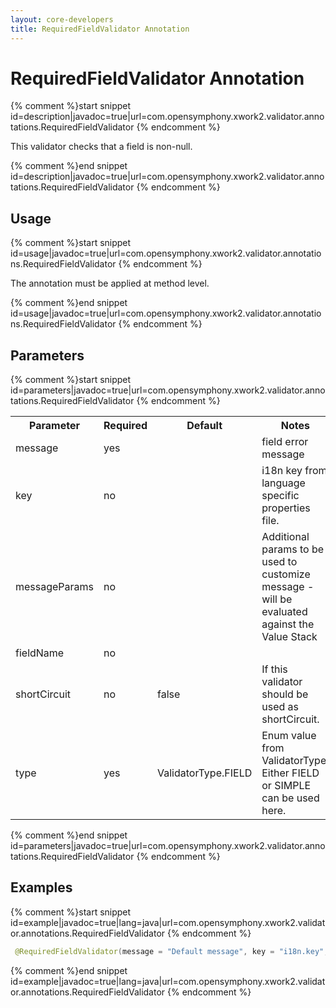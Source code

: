 ```yaml
---
layout: core-developers
title: RequiredFieldValidator Annotation
---
```


# RequiredFieldValidator Annotation


{% comment %}start snippet id=description|javadoc=true|url=com.opensymphony.xwork2.validator.annotations.RequiredFieldValidator {% endcomment %}
<p> This validator checks that a field is non-null.
</p>
{% comment %}end snippet id=description|javadoc=true|url=com.opensymphony.xwork2.validator.annotations.RequiredFieldValidator {% endcomment %}

## Usage



{% comment %}start snippet id=usage|javadoc=true|url=com.opensymphony.xwork2.validator.annotations.RequiredFieldValidator {% endcomment %}
<p> <p>The annotation must be applied at method level.</p>
</p>
{% comment %}end snippet id=usage|javadoc=true|url=com.opensymphony.xwork2.validator.annotations.RequiredFieldValidator {% endcomment %}

## Parameters



{% comment %}start snippet id=parameters|javadoc=true|url=com.opensymphony.xwork2.validator.annotations.RequiredFieldValidator {% endcomment %}
<p> <table class='confluenceTable' summary=''>
 <tr>
 <th class='confluenceTh'> Parameter </th>
 <th class='confluenceTh'> Required </th>
 <th class='confluenceTh'> Default </th>
 <th class='confluenceTh'> Notes </th>
 </tr>
 <tr>
 <td class='confluenceTd'>message</td>
 <td class='confluenceTd'>yes</td>
 <td class='confluenceTd'>&nbsp;</td>
 <td class='confluenceTd'>field error message</td>
 </tr>
 <tr>
 <td class='confluenceTd'>key</td>
 <td class='confluenceTd'>no</td>
 <td class='confluenceTd'>&nbsp;</td>
 <td class='confluenceTd'>i18n key from language specific properties file.</td>
 </tr>
 <tr>
 <td class='confluenceTd'>messageParams</td>
 <td class='confluenceTd'>no</td>
 <td class='confluenceTd'>&nbsp;</td>
 <td class='confluenceTd'>Additional params to be used to customize message - will be evaluated against the Value Stack</td>
 </tr>
 <tr>
 <td class='confluenceTd'>fieldName</td>
 <td class='confluenceTd'>no</td>
 <td class='confluenceTd'>&nbsp;</td>
 <td class='confluenceTd'>&nbsp;</td>
 </tr>
 <tr>
 <td class='confluenceTd'>shortCircuit</td>
 <td class='confluenceTd'>no</td>
 <td class='confluenceTd'>false</td>
 <td class='confluenceTd'>If this validator should be used as shortCircuit.</td>
 </tr>
 <tr>
 <td class='confluenceTd'>type</td>
 <td class='confluenceTd'>yes</td>
 <td class='confluenceTd'>ValidatorType.FIELD</td>
 <td class='confluenceTd'>Enum value from ValidatorType. Either FIELD or SIMPLE can be used here.</td>
 </tr>
 </table>
</p>
{% comment %}end snippet id=parameters|javadoc=true|url=com.opensymphony.xwork2.validator.annotations.RequiredFieldValidator {% endcomment %}

## Examples



{% comment %}start snippet id=example|javadoc=true|lang=java|url=com.opensymphony.xwork2.validator.annotations.RequiredFieldValidator {% endcomment %}

```java
 @RequiredFieldValidator(message = "Default message", key = "i18n.key", shortCircuit = true)

```

{% comment %}end snippet id=example|javadoc=true|lang=java|url=com.opensymphony.xwork2.validator.annotations.RequiredFieldValidator {% endcomment %}
